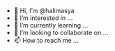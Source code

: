 - 👋 Hi, I’m @halimasya
- 👀 I’m interested in ...
- 🌱 I’m currently learning ...
- 💞️ I’m looking to collaborate on ...
- 📫 How to reach me ...

<!---
halimasya/halimasya is a ✨ special ✨ repository because its `README.md` (this file) appears on your GitHub profile.
You can click the Preview link to take a look at your changes.
--->
